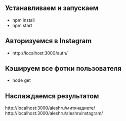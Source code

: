 Устанавливаем и запускаем
-------------------------
* npm install
* npm start

Авторизуемся в Instagram
------------------------
* http://localhost:3000/auth/

Кэшируем все фотки пользователя
-------------------------------
* node get

Наслаждаемся результатом
------------------------
http://localhost:3000/aleshru/митянадиете/
http://localhost:3000/aleshru/aleshruinstagram/
